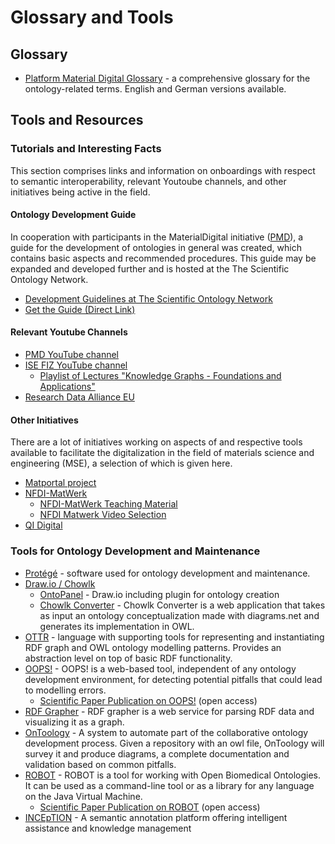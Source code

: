 # Glossary and Tools

## Glossary

- [Platform Material Digital Glossary](https://material-digital.de/glossar/) - a comprehensive glossary for the ontology-related terms. English and German versions available. 

## Tools and Resources

### Tutorials and Interesting Facts

This section comprises links and information on onboardings with respect to semantic interoperability, relevant Youtoube channels, and other initiatives being active in the field.

#### Ontology Development Guide

In cooperation with participants in the MaterialDigital initiative ([PMD](https://www.materialdigital.de/)), a guide for the development of ontologies in general was created, which contains basic aspects and recommended procedures. This guide may be expanded and developed further and is hosted at the The Scientific Ontology Network.

- [Development Guidelines at The Scientific Ontology Network](https://scientific-ontology-network.github.io/)
- [Get the Guide (Direct Link)](https://github.com/scientific-ontology-network/ontology-development-guide/releases/download/v0.1.0/ontology-guide.pdf)

#### Relevant Youtube Channels

* [PMD YouTube channel](https://www.youtube.com/channel/UCAwf5QXQ6Oa4NPaL3bXFvAA)
* [ISE FIZ YouTube channel](https://www.youtube.com/channel/UCjkkhNSNuXrJpMYZoeSBw6Q/)
    * [Playlist of Lectures "Knowledge Graphs - Foundations and Applications"](https://www.youtube.com/playlist?list=PLNXdQl4kBgzubTOfY5cbtxZCgg9UTe-uF)
* [Research Data Alliance EU](https://www.youtube.com/@iCORDI/)

#### Other Initiatives

There are a lot of initiatives working on aspects of and respective tools available to facilitate the digitalization in the field of materials science and engineering (MSE), a selection of which is given here. 

* [Matportal project](https://matportal.org)
* [NFDI-MatWerk](https://nfdi-matwerk.de/)
    * [NFDI-MatWerk Teaching Material](https://nfdi-matwerk.de/teaching)
    * [NFDI Matwerk Video Selection](https://www.youtube.com/playlist?list=PLwISemJj1M7KZv0iig_6eP5zZqUwD_A69)
* [QI Digital](https://www.qi-digital.de/en/)

### Tools for Ontology Development and Maintenance

* [Protégé](https://protege.stanford.edu/software.php) - software used for ontology development and maintenance.
* [Draw.io / Chowlk](https://www.drawio.com/)
    * [OntoPanel](https://yuechenbam.github.io/src/main/webapp/index.html) - Draw.io including plugin for ontology creation
    * [Chowlk Converter](https://chowlk.linkeddata.es/) - Chowlk Converter is a web application that takes as input an ontology conceptualization made with diagrams.net and generates its implementation in OWL.
* [OTTR](https://ottr.xyz/) - language with supporting tools for representing and instantiating RDF graph and OWL ontology modelling patterns. Provides an abstraction level on top of basic RDF functionality.
* [OOPS!](https://oops.linkeddata.es/) - OOPS! is a web-based tool, independent of any ontology development environment, for detecting potential pitfalls that could lead to modelling errors.
    * [Scientific Paper Publication on OOPS!](https://www.semantic-web-journal.net/system/files/swj989.pdf) (open access)
* [RDF Grapher](https://www.ldf.fi/service/rdf-grapher) - RDF grapher is a web service for parsing RDF data and visualizing it as a graph.
* [OnToology](http://ontoology.linkeddata.es/) - A system to automate part of the collaborative ontology development process. Given a repository with an owl file, OnToology will survey it and produce diagrams, a complete documentation and validation based on common pitfalls. 
* [ROBOT](http://robot.obolibrary.org/) - ROBOT is a tool for working with Open Biomedical Ontologies. It can be used as a command-line tool or as a library for any language on the Java Virtual Machine.
    * [Scientific Paper Publication on ROBOT](https://link.springer.com/epdf/10.1186/s12859-019-3002-3?author_access_token=bB8BLjFWrdh42vR6DjT-nG_BpE1tBhCbnbw3BuzI2RPCZ2BK7EeexaCNYfT-cCz8Q_mrZomT2_svoQf12CW661Sagzw6JGF9DhJq3Q3fTPdMGFMtais7MRgx8-kDhp6uC9g2qcVh5FumTsveV22XVQ%3D%3D) (open access)
* [INCEpTION](https://inception-project.github.io/) - A semantic annotation platform offering intelligent assistance and knowledge management

